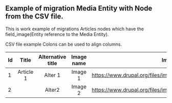 ## Example of migration Media Entity with Node from the CSV file.
This is work example of migrations Articles nodes which have the field_image(Entity reference to the Media Entity).

CSV file example
Colons can be used to align columns.

| Id| Title     | Alternative title  | Image name|Image URL                               |
| --|:---------:|:------------------:|:---------:| --------------------------------------:|
| 1 | Article 1 | Alter 1            | Image 1   | https://www.drupal.org/files/image1.jpg|
| 2 |           | Alter2             | Image 2   | https://www.drupal.org/files/image2.jpg|
